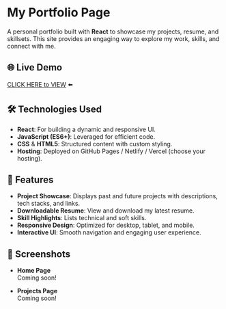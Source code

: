 # My Portfolio Page

A personal portfolio built with **React** to showcase my projects, resume, and skillsets. This site provides an engaging way to explore my work, skills, and connect with me.

## 🌐 Live Demo

[CLICK HERE to VIEW](https://josuecaztro.github.io/portfolio-pg/) ⬅️

## 🛠️ Technologies Used

- **React**: For building a dynamic and responsive UI.
- **JavaScript (ES6+)**: Leveraged for efficient code.
- **CSS** & **HTML5**: Structured content with custom styling.
- **Hosting**: Deployed on GitHub Pages / Netlify / Vercel (choose your hosting).

## 🔆 Features

- **Project Showcase**: Displays past and future projects with descriptions, tech stacks, and links.
- **Downloadable Resume**: View and download my latest resume.
- **Skill Highlights**: Lists technical and soft skills.
- **Responsive Design**: Optimized for desktop, tablet, and mobile.
- **Interactive UI**: Smooth navigation and engaging user experience.

## 📸 Screenshots

- **Home Page**  
  Coming soon!

- **Projects Page**  
  Coming soon!
